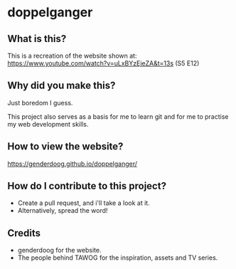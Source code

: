 # doppelganger 

## What is this?
This is a recreation of the website shown at: https://www.youtube.com/watch?v=uLxBYzEjeZA&t=13s (S5 E12)

## Why did you make this?

Just boredom I guess.

This project also serves as a basis for me to learn git and for me to practise my web development skills.

## How to view the website?
https://genderdoog.github.io/doppelganger/

## How do I contribute to this project?
- Create a pull request, and i'll take a look at it. 
- Alternatively, spread the word!

## Credits
- genderdoog for the website.
- The people behind TAWOG for the inspiration, assets and TV series. 
